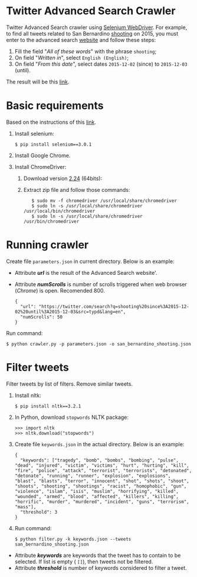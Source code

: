 # Twitter Advanced Search Crawler

Twitter Advanced Search crawler using [Selenium WebDriver](http://www.seleniumhq.org/projects/webdriver/). 
For example, to find all tweets related to San Bernardino [shooting](https://en.wikipedia.org/wiki/2015_San_Bernardino_attack)
on 2015, you must enter to the advanced search [website](https://twitter.com/search-advanced?lang=en)
and follow these steps:

1. Fill the field "*All of these words*" with the phrase `shooting`;
2. On field "*Written in*", select `English (English)`;
3. On field "*From this date*", select dates `2015-12-02` (since) to `2015-12-03` (until).

The result will be this [link](https://twitter.com/search?q=shooting%20since%3A2015-12-02%20until%3A2015-12-03&src=typd&lang=en).

Basic requirements
==================
Based on the instructions of this [link](https://christopher.su/2015/selenium-chromedriver-ubuntu/).

1. Install selenium:

    ```
    $ pip install selenium==3.0.1
    ```

2. Install Google Chrome.

3. Install ChromeDriver:

    1. Download version [2.24](http://chromedriver.storage.googleapis.com/index.html?path=2.24/) (64bits):
    2. Extract zip file and follow those commands:
    
        ```
           $ sudo mv -f chromedriver /usr/local/share/chromedriver
           $ sudo ln -s /usr/local/share/chromedriver /usr/local/bin/chromedriver
           $ sudo ln -s /usr/local/share/chromedriver /usr/bin/chromedriver
        ```


Running crawler
===============

Create file `parameters.json` in current directory. Below is an example:

- Attribute __*url*__ is the result of the Advanced Search website'.
- Attribute __*numScrolls*__ is number of scrolls triggered when web browser (*Chrome*) is open. Recomended 800.

    ```
    {
      "url": "https://twitter.com/search?q=shooting%20since%3A2015-12-02%20until%3A2015-12-03&src=typd&lang=en",
      "numScrolls": 50
    }
    ```

Run command:
    
```
$ python crawler.py -p parameters.json -o san_bernardino_shooting.json
```


Filter tweets
=============

Filter tweets by list of filters. Remove similar tweets.


1. Install nltk:

     ```
    $ pip install nltk==3.2.1
     ```
     
2. In Python, download `stopwords` NLTK package:

     ```
    >>> import nltk
    >>> nltk.download("stopwords")
     ```

3. Create file `keywords.json` in the actual directory. Below is an example:

    ```
    {
      "keywords": ["tragedy", "bomb", "bombs", "bombing", "pulse", "dead", "injured", "victim", "victims", "hurt", "hurting", "kill", "fire", "police", "attack", "terrorist", "terrorists", "detonated", "detonate", "running", "runner", "explosion", "explosions", "blast", "blasts", "terror", "innocent", "shot", "shots", "shoot", "shoots", "shooting", "shootings", "racist", "homophobic", "gun", "violence", "islam", "isis", "muslim", "horrifying", "killed", "wounded", "armed", "blood", "affected", "killers", "killing", "horrific", "murder", "murdered", "incident", "guns", "terrorism", "mass"],
      "threshold": 3
    }
    ```

4. Run command:
    
    ```
    $ python filter.py -k keywords.json --tweets san_bernardino_shooting.json
    ```
    
- Attribute __*keywords*__ are keywords that the tweet has to contain to be selected. If list is empty ( `[]`), then tweets not be filtered.
- Attribute __*threshold*__ is number of keywords considered to filter a tweet. 